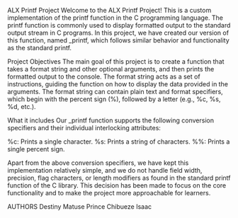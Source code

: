 ALX Printf Project
Welcome to the ALX Printf Project! This is a custom implementation of the printf function in the C programming language. The printf function is commonly used to display formatted output to the standard output stream in C programs. In this project, we have created our version of this function, named _printf, which follows similar behavior and functionality as the standard printf.

Project Objectives
The main goal of this project is to create a function that takes a format string and other optional arguments, and then prints the formatted output to the console. The format string acts as a set of instructions, guiding the function on how to display the data provided in the arguments. The format string can contain plain text and format specifiers, which begin with the percent sign (%), followed by a letter (e.g., %c, %s, %d, etc.).

What it includes
Our _printf function supports the following conversion specifiers and their individual interlocking attributes:

%c: Prints a single character.
%s: Prints a string of characters.
%%: Prints a single percent sign.

Apart from the above conversion specifiers, we have kept this implementation relatively simple, and we do not handle field width, precision, flag characters, or length modifiers as found in the standard printf function of the C library. This decision has been made to focus on the core functionality and to make the project more approachable for learners.

AUTHORS
Destiny Matuse
Prince Chibueze Isaac
